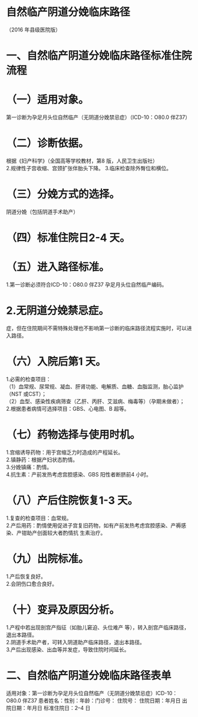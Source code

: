 # 自然临产阴道分娩临床路径  
（2016 年县级医院版）  
# 一、自然临产阴道分娩临床路径标准住院流程  
# （一）适用对象。  
第一诊断为孕足月头位自然临产（无阴道分娩禁忌症）（ICD-10：O80.0 伴Z37）  
# （二）诊断依据。  
根据《妇产科学》（全国高等学校教材，第8 版，人民卫生出版社）  
2.规律性子宫收缩、宫颈扩张伴胎头下降。 3.临床检查除外臀位和横位。  
# （三）分娩方式的选择。  
阴道分娩（包括阴道手术助产）  
# （四）标准住院日2-4 天。  
# （五）进入路径标准。  
1.第一诊断必须符合ICD-10：O80.0 伴Z37 孕足月头位自然临产编码。  
# 2.无阴道分娩禁忌症。  
症，但在住院期间不需特殊处理也不影响第一诊断的临床路径流程实施时，可以进入路径。  
# （六）入院后第1 天。  
1.必需的检查项目：  
（1）血常规、尿常规、凝血、肝肾功能、电解质、血糖、血脂监测，胎心监护（NST 或CST）；  
（2）血型、感染性疾病筛查（乙肝、丙肝、艾滋病、梅毒等）（孕期未做者）；  
2.根据患者病情可选择项目：GBS、心电图、B 超等。  
# （七）药物选择与使用时机。  
1.宫缩诱导药物：用于宫缩乏力时造成的产程延长。  
2.镇静药：根据产妇状态酌情。  
3.分娩镇痛：酌情。  
4.抗生素：产前发热考虑宫腔感染、GBS 阳性者断脐前4 小时。  
# （八）产后住院恢复1-3 天。  
1.复查的检查项目：血常规。  
2.产后用药：酌情使用促进子宫复旧药物，如有产前发热考虑宫腔感染、产褥感染、产钳助产创面较大者酌情抗 生素治疗。  
# （九）出院标准。  
1.产后恢复良好。  
2.会阴伤口愈合良好。  
# （十）变异及原因分析。  
1.产程中若出现剖宫产指征（如胎儿窘迫、头位难产 等），转入剖宫产临床路径，退出本路径。  
2.阴道手术助产者，可转入阴道助产临床路径，退出本路径。  
3.产后出现感染、出血等并发症，导致住院时间延长。  
# 二、自然临产阴道分娩临床路径表单  
适用对象：第一诊断为孕足月头位自然临产（无阴道分娩禁忌症）ICD-10：O80.0 伴Z37 患者姓名：性别：年龄：门诊号： 住院号： 住院日期：年月日     出院日期：年月日   标准住院日：2–4 日  
